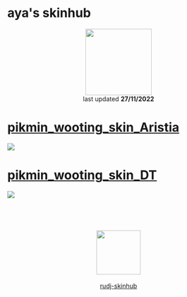 # aya's skinhub
<p align="center">
<a href="https://osu.ppy.sh/users/13221230">
  <img src="https://a.ppy.sh/13221230"  
       width="150"
       height="150"></a>
<br>
last updated <b>27/11/2022</b>
</p>

# [pikmin_wooting_skin_Aristia](https://github.com/rudj-skinhub/woal/raw/tyfh/player/aya/pikmin_wooting_skin_Aristia.osk)
[![](https://i.imgur.com/ukfA0jl.png)](https://github.com/rudj-skinhub/woal/raw/tyfh/player/aya/pikmin_wooting_skin_Aristia.osk)

# [pikmin_wooting_skin_DT](https://github.com/rudj-skinhub/woal/raw/tyfh/player/aya/pikmin_wooting_skin_DT.osk)
[![](https://i.imgur.com/3TOMQ0L.png)](https://github.com/rudj-skinhub/woal/raw/tyfh/player/aya/pikmin_wooting_skin_DT.osk)

#
<p align="center">
  <br></br>
  <a href="https://twitter.com/175bpmplayer">
  <img src="https://i.imgur.com/PUQ5uWf.png" 
       width="100" 
       height="100"></a>
  <br></br>
  <a href="README.md">rudj-skinhub</a>
 </p>
